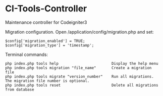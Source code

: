 # CI-Tools-Controller
Maintenance controller for Codeigniter3

Migration configuration. Open /application/config/migration.php and set:
```
$config['migration_enabled'] = TRUE;
$config['migration_type'] = 'timestamp';
```
Terminal commands:
```
php index.php tools help                        Display the help menu
php index.php tools migration "file_name"       Create a migration file
php index.php tools migrate "version_number"    Run all migrations. The migration file number is optional.
php index.php tools reset                       Delete all migrations from database
```

